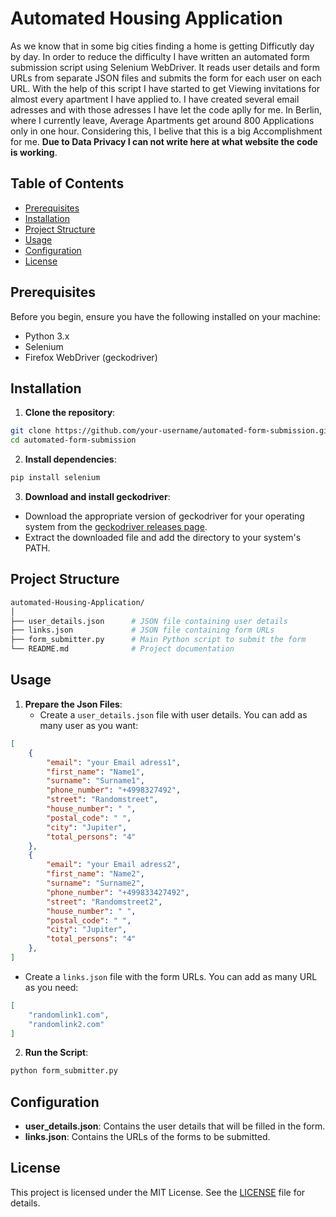 # Automated Housing Application

As we know that in some big cities finding a home is getting Difficutly day by day. In order to reduce the difficulty I have written an automated form submission script using Selenium WebDriver. It reads user details and form URLs from separate JSON files and submits the form for each user on each URL. With the help of this script I have started to get Viewing invitations for almost every apartment I have applied to. I have created several email adresses and with those adresses I have let the code aplly for me. In Berlin, where I currently leave, Average Apartments get around 800 Applications only in one hour. Considering this, I belive that this is a big Accomplishment for me. **Due to Data Privacy I can not write here at what website the code is working**.


## Table of Contents

- [Prerequisites](#prerequisites)
- [Installation](#installation)
- [Project Structure](#project-structure)
- [Usage](#usage)
- [Configuration](#configuration)
- [License](#license)

## Prerequisites

Before you begin, ensure you have the following installed on your machine:

- Python 3.x
- Selenium
- Firefox WebDriver (geckodriver)

## Installation

1. **Clone the repository**:
 ```sh
 git clone https://github.com/your-username/automated-form-submission.git
 cd automated-form-submission 
``` 
2. **Install dependencies**:
```sh
pip install selenium
```
3. **Download and install geckodriver**:
- Download the appropriate version of geckodriver for your operating system from the [geckodriver releases page](https://github.com/mozilla/geckodriver/releases).
- Extract the downloaded file and add the directory to your system's PATH.

## Project Structure
```sh
automated-Housing-Application/
│
├── user_details.json      # JSON file containing user details
├── links.json             # JSON file containing form URLs
├── form_submitter.py      # Main Python script to submit the form
└── README.md              # Project documentation
```

## Usage
1. **Prepare the Json Files**:
   - Create a `user_details.json` file with user details. You can add as many user as you want:
```json
[
    {
        "email": "your Email adress1",
        "first_name": "Name1",
        "surname": "Surname1",
        "phone_number": "+4998327492",
        "street": "Randomstreet",
        "house_number": " ",
        "postal_code": " ",
        "city": "Jupiter",
        "total_persons": "4"
    },
    {
        "email": "your Email adress2",
        "first_name": "Name2",
        "surname": "Surname2",
        "phone_number": "+499833427492",
        "street": "Randomstreet2",
        "house_number": " ",
        "postal_code": " ",
        "city": "Jupiter",
        "total_persons": "4"
    },
]
```
   - Create a `links.json` file with the form URLs. You can add as many URL as you need:
```json
[
    "randomlink1.com",
    "randomlink2.com"
]
```
2. **Run the Script**:
```Python
python form_submitter.py
```

## Configuration
- **user_details.json**: Contains the user details that will be filled in the form.
- **links.json**: Contains the URLs of the forms to be submitted.

## License
This project is licensed under the MIT License. See the [LICENSE](LICENSE) file for details.


